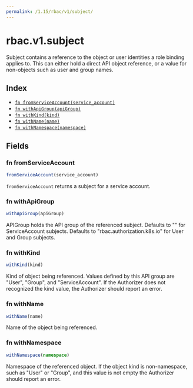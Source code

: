 ```yaml
---
permalink: /1.15/rbac/v1/subject/
---
```


# rbac.v1.subject

Subject contains a reference to the object or user identities a role binding applies to.  This can either hold a direct API object reference, or a value for non-objects such as user and group names.

## Index

* [`fn fromServiceAccount(service_account)`](#fn-fromserviceaccount)
* [`fn withApiGroup(apiGroup)`](#fn-withapigroup)
* [`fn withKind(kind)`](#fn-withkind)
* [`fn withName(name)`](#fn-withname)
* [`fn withNamespace(namespace)`](#fn-withnamespace)

## Fields

### fn fromServiceAccount

```ts
fromServiceAccount(service_account)
```

`fromServiceAccount` returns a subject for a service account.

### fn withApiGroup

```ts
withApiGroup(apiGroup)
```

APIGroup holds the API group of the referenced subject. Defaults to "" for ServiceAccount subjects. Defaults to "rbac.authorization.k8s.io" for User and Group subjects.

### fn withKind

```ts
withKind(kind)
```

Kind of object being referenced. Values defined by this API group are "User", "Group", and "ServiceAccount". If the Authorizer does not recognized the kind value, the Authorizer should report an error.

### fn withName

```ts
withName(name)
```

Name of the object being referenced.

### fn withNamespace

```ts
withNamespace(namespace)
```

Namespace of the referenced object.  If the object kind is non-namespace, such as "User" or "Group", and this value is not empty the Authorizer should report an error.